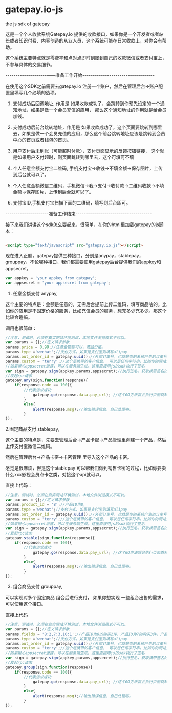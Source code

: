 # gatepay.io-js
the js sdk of gatepay

这是一个个人收款系统Gatepay.io 提供的收款接口，如果你是一个开发者或者站长或者知识付费、内容创造的从业人员，这个系统可能在日常收款上，对你会有帮助。

这个系统主要特点就是零费率和点对点即时到账到自己的收款微信或者支付宝上，不参与具体的交易细节。

--------------------——准备工作开始-----------------------------------

在使用这个SDK之前需要去gatepay.io 注册一个账户，然后在管理后台->账户配置里填写几个必填的选项。

1. 支付成功后回调地址, 作用是 如果收款成功了，会跳转到你预先设定的一个通知地址，如果是做一个会员充值的应用， 那么这个通知地址的作用就是给会员加钱。

2. 支付成功后前台跳转地址，作用是 如果收款成功了，这个页面要跳转到哪里去，如果是做一个会员充值的应用，那么这个前台跳转地址应该是跳转到会员中心的首页或者钱包的首页。

3. 用户支付后未到账（可能超时付款），支付页面显示的反馈按钮链接， 这个就是如果用户支付超时，则页面跳转到哪里去，这个可填可不填

4. 个人任意金额支付宝二维码, 手机支付宝->收钱->不填金额->保存图片，上传到后台就可以了。

5. 个人任意金额微信二维码，手机微信->我->支付->收付款->二维码收款->不填金额->保存图片，上传到后台就可以了。

6. 支付宝ID,手机支付宝扫描下面的二维码，填写到后台即可。

---------------------准备工作结束-------------------------------------

接下来我们讲讲这个sdk怎么耍起来，很简单，在你的html里加载gatepay的js脚本：

```html

<script type="text/javascript" src="gatepay.io.js"></script>

```

现在进入正题，gatepay提供三种接口，分别是anypay，stablepay，grouppay，不论哪种接口，我们都需要使用gatepay后台提供我们的appkey和appsecret。

```JavaScript
var appkey = 'your appkey from gatepay';
var appsecret = 'your appsecret from gatepay';
```

1. 任意金额支付 anypay,

这个主要的特点是：金额是任意的，无需后台提前上传二维码，填写商品啥的。比如你的应用是不固定价格的服务，比如充值会员的服务，想充多少充多少。那这个比较合适搞。

调用也很简单：

```Javascript
//注意，测试时，必须在真实网站环境测试，本地文件浏览模式不可以。
var params = {};//定义请求参数
params.price = 0.99;//任意金额都可以，商品价格。
params.type ='wechat';//支付方式，如果是支付宝则填写alipay
params.out_order_id = gatepay.uuid();//外部订单号，也就是你的系统产生的订单号，演示这里是用随机函数生成的编号
params.custom = 'terry';//这个是携带的客户信息， 可以是任何字符串，比如你的网站是充值会员，这个可以是会员用户名，邮箱 或者电话之类的。
//如果担心appsecret泄露，可以在服务端生成。这里直接用js的sdk执行了签名
var sign = gatepay.sign(appkey,params,appsecret);//执行签名，获取携带签名的参数信息，
//发起rpc请求
gatepay.any(sign,function(response){
	if(response.code == 100){
		//代表请求成功
    		gatepay.go(response.data.pay_url); //这个GO方法将会执行页面跳转，直接跳转到支付页面
    	}
    	else{
    		alert(response.msg);//输出错误信息，自己处理咯。
    	}
});
```

2.固定商品支付 stablepay,

这个主要的特点是，先要去管理后台->产品卡密->产品管理里创建一个产品，然后上传支付宝微信二维码。

然后在管理后台->产品卡密->卡密管理 里导入这个产品的卡密。

感觉是很麻烦，但是这个stablepay 可以帮我们做到销售卡密的过程，比如你要卖什么xxx影视会员点卡之类，对接这个api就可以。

直接上代码：

```Javascript
//注意，测试时，必须在真实网站环境测试，本地文件浏览模式不可以。
var params = {};//定义请求参数
params.product_id = '8';//产品ID为8,
params.type ='wechat';//支付方式，如果是支付宝则填写alipay
params.out_order_id = gatepay.uuid();//外部订单号，也就是你的系统产生的订单号，演示这里是用随机函数生成的编号
params.custom = 'terry';//这个是携带的客户信息， 可以是任何字符串，比如你的网站是充值会员，这个可以是会员用户名，邮箱 或者电话之类的。
//如果担心appsecret泄露，可以在服务端生成。这里直接用js的sdk执行了签名
var sign = gatepay.sign(appkey,params,appsecret);//执行签名，获取携带签名的参数信息，
//发起rpc请求
gatepay.stable(sign,function(response){
	if(response.code == 100){
		//代表请求成功
    		gatepay.go(response.data.pay_url); //这个GO方法将会执行页面跳转，直接跳转到支付页面
    	}
    	else{
    		alert(response.msg);//输出错误信息，自己处理咯。
    	}
});
```
3. 组合商品支付  grouppay,

可以实现对多个固定商品 组合后进行支付， 如果你想实现 一些组合出售的需求，可以使用这个接口。

直接上代码
```Javascript
//注意，测试时，必须在真实网站环境测试，本地文件浏览模式不可以。
var params = {};//定义请求参数
params.fields = '8:2,7:3,10:1';//产品ID为8的购买2件，产品ID为7的购买3件，产品ID为10的购买1件。
params.type ='wechat';//支付方式，如果是支付宝则填写alipay
params.out_order_id = gatepay.uuid();//外部订单号，也就是你的系统产生的订单号，演示这里是用随机函数生成的编号
params.custom = 'terry';//这个是携带的客户信息， 可以是任何字符串，比如你的网站是充值会员，这个可以是会员用户名，邮箱 或者电话之类的。
//如果担心appsecret泄露，可以在服务端生成。这里直接用js的sdk执行了签名
var sign = gatepay.sign(appkey,params,appsecret);//执行签名，获取携带签名的参数信息，
//发起rpc请求
gatepay.group(sign,function(response){
	if(response.code == 100){
		//代表请求成功
    		gatepay.go(response.data.pay_url); //这个GO方法将会执行页面跳转，直接跳转到支付页面
    	}
    	else{
    		alert(response.msg);//输出错误信息，自己处理咯。
    	}
});
```


